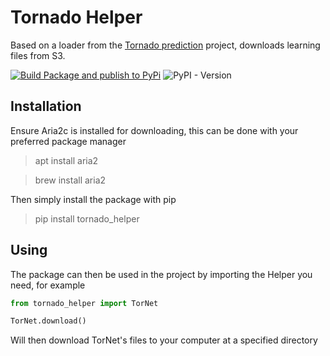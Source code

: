 # Tornado Helper 

Based on a loader from the [Tornado prediction](https://github.com/meyersa/tornado-prediction) project, downloads learning files from S3. 

[![Build Package and publish to PyPi](https://github.com/meyersa/tornado_helper/actions/workflows/ci.yml/badge.svg)](https://github.com/meyersa/tornado_helper/actions/workflows/ci.yml)&nbsp;![PyPI - Version](https://img.shields.io/pypi/v/tornado_helper)

## Installation 

Ensure Aria2c is installed for downloading, this can be done with your preferred package manager 

> apt install aria2 

> brew install aria2 

Then simply install the package with pip

> pip install tornado_helper 

## Using

The package can then be used in the project by importing the Helper you need, for example 

```python
from tornado_helper import TorNet

TorNet.download()
```

Will then download TorNet's files to your computer at a specified directory